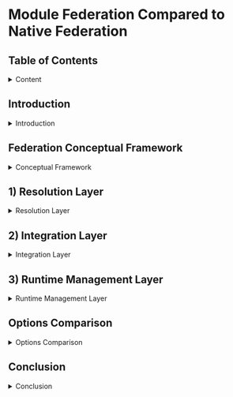 # Module Federation Compared to Native Federation

## Table of Contents

<details>

<summary>Content</summary>

1. [Introduction](#introduction)
2. [Federation Conceptual Framework](#federation-conceptual-framework)
3. [Resolution Layer](#1-resolution-layer)
    1. [Runtime Initialization Step](#1a-runtime-initialization-step)
        - Configurability
        - Independence
    2. [Code Resolution Step](#1b-code-resolution-step)
        - Initial Load Performance
4. [Integration Layer](#2-integration-layer)
    1. [Dependency Resolution Step](#2a-dependency-resolution-step)
        - Version Management
        - Sharing Strategy
    2. [Module Integration Step](#2b-module-integration-step)
        - Initialization Control
        - Scope Isolation
        - Error Handling
5. [Runtime Management Layer](#3-runtime-management-layer)
    1. [Runtime Control Step](#3a-runtime-control-step)
        - Module Loading
        - Lifecycle Management
        - Module Graph Management
    2. [Runtime Extension Step](#3b-runtime-extension-step)
        - Plugin Support
        - Error Handling
        - Monitoring Capabilities
6. [Options Comparison](#options-comparison)
7. [Conclusion](#conclusion)

</details>

## Introduction

<details>

<summary>Introduction</summary>

Module Federation (MF) and Native Federation (NF) represent two distinct approaches to implementing the same concept of code federation. Each approach comes with its own strengths and weaknesses, making the choice between them highly dependent on the specific needs and requirements of the application.

To provide a structured comparison, we will analyze both approaches using the Federation Conceptual Framework, evaluating their strengths and weaknesses within a standardized model.

</details>

## Federation Conceptual Framework

<details>

<summary>Conceptual Framework</summary>

For the purposes of this document, the concept of Federation is organized into three distinct layers: Resolution, Integration, and Management.

Each layer consists of steps, which define the key processes within that layer.

Each step is measured by a set of attributes, which serve as meaningful points of comparison across different implementations of the same step.

In the following section, we will examine each layer in detail, breaking down its steps and analyzing their defining attributes to provide a structured comparison of Module Federation and Native Federation.

</details>

## 1) Resolution Layer

<details>

<summary>Resolution Layer</summary>

The Code Resolution Layer is the first step in the federation process, where the code is resolved and loaded into the consumer's runtime environment. This layer encompasses the following steps:

1.a) Runtime initialization: Configuring the runtime environment
1.b) Code Resolution: Loading remote modules into the consumer runtime

### 1.a) Runtime Initialization Step

Runtime initialization step is measured by along the following attributes:

- Configurability: The options for configuring the runtime
- Independence: Independent runtime support

| Feature               | Native Federation     | Module Federation |
| --------------------- | --------------------- | ----------------- |
| Configurability | ❌ No support for runtime share scope configuration | ✅ can configure shared deps at runtime |
| Independence | ❌ No support for independent runtimes (by default) | ✅ supports independent runtimes |

#### Configurability Attribute

Module Federation [init](https://module-federation.io/guide/basic/runtime.html#init) enables runtime share scope configuration, which supports use cases where the share scope is used to share singletons, and stateful services, across multiple MFE instances.

#### Independence Attribute

Native Federation's use of import maps requires all remotes to be defined in the host. This introduces tight-coupling between MFEs where the shell must load all child remote on behalf of all consumers.

Module Federation supports independent runtimes by default. This capability enabling key patterns related to Service-based Delivery, where Products are free to load the Services they need, decoupling the operations and code.

For Example: With module federation Products like Thread are free to independently manage their Service dependencies such as Content Viewer without host coordination.

### 1.b) Code Resolution Step

> Native Federation uses browser-native Import Maps to resolve and load modules directly through ES Module imports. Module Federation uses a Container API pattern where modules are loaded through a JSON manifest and webpack's container runtime which creates a virtual module system for resolving remote assets. These approaches have differences in terms of the runtime execution of the program.

Code Resolution is measured by along the following attributes:

- Initial load performance: Network calls, Render blocking resources, LCP, CPU throttle

| Feature               | Native Federation     | Module Federation |
| --------------------- | --------------------- | ----------------- |
| Initial load Performance | ❌ | ✅ |
| # Network calls | 19 | 11 |
| # Render blocking resource | 1 | 0 |
| LCP normal connection | 110ms | 50ms |
| LCP Fast 4G | 1.48s | 0.62s |
| LCP Slow 4G | 5.03s | 2.14s |
| LCP 3G | 17.70s | 6.14s |
| LCP CPU throttle 20x | 0.89s | 0.49s |
| Runtime init | 24.861083984375 ms | 18.72900390625 ms |

#### Initial Load Performance Attribute

There are more network requests for Native Federation systems meaning that the worse the network, the worse the performance of Native Federation.

For the same app there were 12 network requests for module federation and 19 requests for native federation

Though part of this is due to the bundling differences between esbuild and rspack.

Native federation also has a render blocking resource, `https://ga.jspm.io/npm:es-module-shims@1.5.17/dist/es-module-shims.js` this can add significant slow down to the entire app loading if this resource becomes bottle necked

[show the loading performance measurements]

</details>

## 2) Integration Layer

<details>

<summary>Integration Layer</summary>

The Integration Layer handles how federated remotes integrate with the consumer's runtime environment. This layer encompasses the following steps:

2.a) Dependency Resolution: Managing shared dependencies and version resolution
2.b) Module Integration: Defining module boundaries and initialization

### 2.a) Dependency Resolution Step

Dependency Resolution step is measured by the following attributes:

- Version Management: How dependencies and their versions are managed
- Sharing Strategy: How shared dependencies are handled across modules

| Feature               | Native Federation     | Module Federation |
| --------------------- | --------------------- | ----------------- |
| Version Management | ❌ Requires exact version matches | ✅ Supports semver ranges |
| Sharing Strategy | ✅ Common dependency sharing | ✅ Configurable sharing strategies |

#### Version Management Attribute

Module Federation's container architecture enables flexible version resolution through semver ranges, allowing for more flexible dependency management. Native Federation relies on import maps for version resolution, requiring exact version matches.

#### Sharing Strategy Attribute

Both systems support dependency sharing strategies, but Module Federation offers more configurable options through its container-based architecture.

### 2.b) Module Integration Step

Module Integration step is measured by the following attributes:

- Initialization Control: Level of control over module initialization
- Scope Isolation: How module boundaries and scopes are managed
- Error Handling: How module loading errors are managed

| Feature               | Native Federation     | Module Federation |
| --------------------- | --------------------- | ----------------- |
| Initialization Control | ❌ Standard ESM initialization | ✅ Container initialization API |
| Scope Isolation | ❌ Basic ES Module scoping | ✅ Enhanced container isolation |
| Error Handling | ❌ Manual error handling | ✅ Built-in error handling |

#### Initialization Control Attribute

Module Federation's container initialization API offers fine-grained control over module loading and initialization, while Native Federation uses standard ESM initialization.

#### Scope Isolation Attribute

Module Federation provides enhanced container isolation through its container-based architecture, while Native Federation relies on basic ES Module scoping.

#### Error Handling Attribute

Module Federation's container abstraction provides built-in error handling for module loading and dependency conflicts, while Native Federation's integration with standard ES modules means error handling must be managed manually.

</details>

## 3) Runtime Management Layer

<details>

<summary>Runtime Management Layer</summary>

The Runtime Management Layer handles how federated services are managed during execution. This layer encompasses the following steps:

3.a) Runtime Control: Managing and controlling the loading, access, and execution of federated dependencies
3.b) Runtime Extension: Extending the runtime with plugins and custom behaviors

### 3.a) Runtime Control Step

Runtime Control step is measured by the following attributes:

- Module Loading: How modules are loaded and initialized
- Lifecycle Management: How module lifecycles are managed
- Module Graph Management: How the module graph is updated during runtime

| Feature               | Native Federation     | Module Federation |
| --------------------- | --------------------- | ----------------- |
| Module Loading | ❌ Limited control | ✅ Programmatic control |
| Lifecycle Management | ❌ Basic ESM lifecycle | ✅ Full lifecycle control |
| Module Graph Management | ✅ Basic support | ✅ Advanced control |

#### Module Loading Attribute

Module Federation provides programmatic control over module loading through its container API, allowing fine-grained control over how and when modules are loaded. Native Federation relies on the browser's built-in module loading system, offering less control.

#### Lifecycle Management Attribute

Module Federation enables full control over module initialization and cleanup through its container architecture. Native Federation uses standard ESM lifecycle management with limited control options.

### 3.b) Runtime Extension Step

Runtime Extension step is measured by the following attributes:

- Plugin Support: Ability to extend runtime behavior through plugins
- Error Handling: Customization of error recovery and handling
- Monitoring Capabilities: Support for logging and performance tracking

| Feature               | Native Federation     | Module Federation |
| --------------------- | --------------------- | ----------------- |
| Plugin Support | ❌ No plugin system | ✅ Extensible plugin system |
| Error Handling | ❌ Manual error handling | ✅ Built-in recovery mechanisms |
| Monitoring Capabilities | ❌ Limited monitoring | ✅ Comprehensive monitoring |

#### Plugin Support Attribute

Module Federation's runtime is extensible through a plugin system that enables:

- Error retry and recovery mechanisms
- Security controls for limiting access to exposed modules
- Role-based access restrictions
- Module loading middleware for host-remote handshakes

#### Monitoring Capabilities Attribute

Module Federation provides comprehensive logging and monitoring hooks for tracking:

- Module loading events
- Performance metrics
- Dependency resolution
- Runtime state changes

</details>

## Options Comparison

<details>

<summary>Options Comparison</summary>

### High-Level Summary on Differences

Module Federation and Native Federation represent fundamentally different approaches to code federation:

- **Architecture**: Module Federation uses a container-based architecture with a virtual module system, while Native Federation leverages browser-native ES Modules and Import Maps.

- **Performance**: Module Federation demonstrates better initial load performance with fewer network requests and no render-blocking resources, resulting in faster LCP across various network conditions.

- **Runtime Control**: Module Federation provides extensive runtime control through its container API, while Native Federation offers basic ESM-based control.

- **Dependency Management**: Module Federation supports flexible version management with semver ranges, while Native Federation requires exact version matches.

### Detailed Comparison

| Federation Layer | Native Federation | Module Federation |
| ---------------- | ----------------- | ----------------- |
| Resolution | • Uses browser-native Import Maps<br>• More network requests (19 vs 11)<br>• Has render-blocking resources<br>• Slower LCP across network conditions | • Container-based virtual module system<br>• Fewer network requests<br>• No render-blocking resources<br>• Better LCP performance<br>• Runtime share scope configuration |
| Integration | • Exact version matching<br>• Basic ES Module scoping<br>• Standard ESM initialization<br>• Manual error handling<br>• Common dependency sharing | • Semver range support<br>• Enhanced container isolation<br>• Container initialization API<br>• Built-in error handling<br>• Configurable sharing strategies |
| Management | • Limited module loading control<br>• Basic ESM lifecycle<br>• No plugin system<br>• Limited monitoring capabilities<br>• Manual error handling | • Programmatic module loading<br>• Full lifecycle control<br>• Extensible plugin system<br>• Comprehensive monitoring<br>• Built-in recovery mechanisms |

</details>

## Conclusion

<details>

<summary>Conclusion</summary>

Based on our analysis across the three layers of federation, here are the real-world implications of choosing each approach:

| Layer | Module Federation | Native Federation |
| ----- | ---------------- | ----------------- |
| Resolution | - Reduced bounce rates and higher conversion rates due to faster initial page loads<br>- Larger market support for markets with slower networks and devices<br> - Overall faster LCP<br> - Independent runtime support is scalable | - Higher bounce rates and lower conversion rates due to faster initial page loads<br> - Potential performance bottlenecks in high-latency scenarios. Less market support.<br> - Overall slower LCP <br> - Additional coordination overhead as system grows due to no nested runtime support |
| Integration | - **Team Autonomy**: Independent version updates without system-wide coordination<br>- **Maintenance**: Lower long-term maintenance costs through smart dependency sharing<br>- **Performance**: Reduced CDN costs and better caching through optimized bundles<br>- **Learning Curve**: Higher initial training investment for development teams | - **Team Onboarding**: Faster developer ramp-up with simpler concepts<br>- **Development Speed**: Quicker iterations for smaller teams<br>- **Technical Debt**: Potential future refactoring needs due to version constraints<br>- **Resource Usage**: Higher storage and bandwidth costs from bundle duplication |
| Management | - **Customization**: Lower development costs for custom features through plugins<br>- **Scalability**: Better support for large, distributed development teams<br>- **Control**: Finer-grained performance optimization capabilities<br>- **Staffing**: Requires senior developers with federation expertise | - **Operational Cost**: Lower operational overhead for small to medium projects<br>- **Team Structure**: Suitable for smaller, centralized teams<br>- **Future-Proofing**: May require significant refactoring for advanced features<br>- **Resource Allocation**: More predictable resource planning |

This comparison demonstrates that Module Federation offers more flexibility and power at the cost of complexity, while Native Federation provides a simpler approach with some limitations. The choice between them should be based on specific project requirements, team expertise, and business needs.

</details>